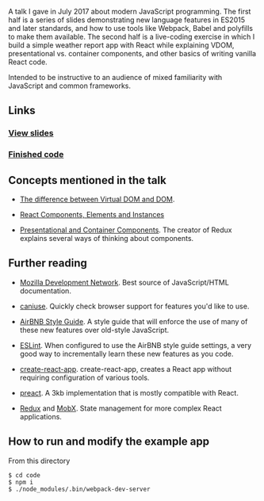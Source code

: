 A talk I gave in July 2017 about modern JavaScript programming. The first half is a series of
slides demonstrating new language features in ES2015 and later standards, and how to use tools
like Webpack, Babel and polyfills to make them available. The second half is a live-coding
exercise in which I build a simple weather report app with React while explaining VDOM,
presentational vs. container components, and other basics of writing vanilla React code.

Intended to be instructive to an audience of mixed familiarity with JavaScript and common
frameworks.

## Links

### [View slides](https://rawgit.com/ioddly/js-talk-july-2017/master/slides/index.html#1)
### [Finished code](https://github.com/ioddly/js-talk-july-2017/blob/master/code/src/index.jsx)

## Concepts mentioned in the talk

- [The difference between Virtual DOM and DOM](http://reactkungfu.com/2015/10/the-difference-between-virtual-dom-and-dom/). 

- [React Components, Elements and Instances](https://facebook.github.io/react/blog/2015/12/18/react-components-elements-and-instances.html)

- [Presentational and Container Components](https://medium.com/@dan_abramov/smart-and-dumb-components-7ca2f9a7c7d0).
  The creator of Redux explains several ways of thinking about components.



## Further reading

- [Mozilla Development Network](https://developer.mozilla.org). Best source of JavaScript/HTML
  documentation.

- [caniuse](http://caniuse.com). Quickly check browser support for features you'd like to use.

- [AirBNB Style Guide](https://github.com/airbnb/javascript). A style guide that will enforce the
  use of many of these new features over old-style JavaScript.

- [ESLint](http://eslint.org/). When configured to use the AirBNB style guide settings, a very
  good way to incrementally learn these new features as you code.

- [create-react-app](https://github.com/facebookincubator/create-react-app). create-react-app, creates a React app
  without requiring configuration of various tools.

- [preact](https://github.com/developit/preact). A 3kb implementation that is mostly compatible
  with React.

- [Redux](http://redux.js.org/) and [MobX](https://github.com/mobxjs/mobx). State management for
  more complex React applications.

## How to run and modify the example app

From this directory

    $ cd code
    $ npm i
    $ ./node_modules/.bin/webpack-dev-server
